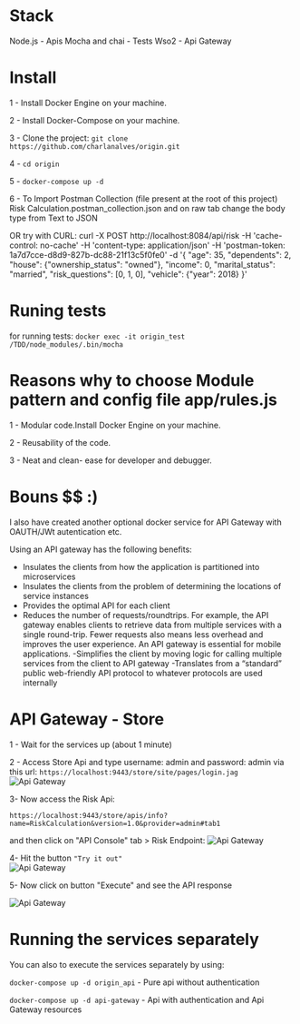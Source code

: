# Stack
Node.js - Apis
Mocha and chai - Tests
Wso2 - Api Gateway

# Install
1 - Install Docker Engine on your machine.

2 - Install Docker-Compose on your machine.

3 - Clone the project: `git clone https://github.com/charlanalves/origin.git`

4 - `cd origin`

5 - `docker-compose up -d`

6 - To Import Postman Collection (file present at the root of this project) Risk Calculation.postman_collection.json and on raw tab change the body type from Text to JSON

OR try with CURL: curl -X POST   http://localhost:8084/api/risk   -H 'cache-control: no-cache'   -H 'content-type: application/json'   -H 'postman-token: 1a7d7cce-d8d9-827b-dc88-21f13c5f0fe0'   -d '{
"age": 35,
"dependents": 2,
"house": {"ownership_status": "owned"},
"income": 0,
"marital_status": "married",
"risk_questions": [0, 1, 0],
"vehicle": {"year": 2018}
}'

# Runing tests
for running tests: `docker exec -it origin_test /TDD/node_modules/.bin/mocha`

# Reasons why to choose Module pattern and config file app/rules.js 

1 - Modular code.Install Docker Engine on your machine.

2 - Reusability of the code.

3 - Neat and clean- ease for developer and debugger.


# Bouns $$ :)
I also have created another optional docker service for API Gateway with OAUTH/JWt autentication etc.

Using an API gateway has the following benefits:

- Insulates the clients from how the application is partitioned into microservices
- Insulates the clients from the problem of determining the locations of service instances
- Provides the optimal API for each client
- Reduces the number of requests/roundtrips. For example, the API gateway enables clients to retrieve data from multiple services with a single round-trip. Fewer requests also means less overhead and improves the user experience. An API gateway is essential for mobile applications.
-Simplifies the client by moving logic for calling multiple services from the client to API gateway
-Translates from a “standard” public web-friendly API protocol to whatever protocols are used internally

# API Gateway - Store

1 - Wait for the services up (about 1 minute)

2 - Access Store Api and type username: admin and password: admin via this url:
`https://localhost:9443/store/site/pages/login.jag`
![Api Gateway](https://i.ibb.co/PDq4Wyw/01.png)


3- Now access the Risk Api:

`https://localhost:9443/store/apis/info?name=RiskCalculation&version=1.0&provider=admin#tab1`

and then  click on "API Console" tab > Risk Endpoint: 
![Api Gateway](https://i.ibb.co/NVBRBxP/02.png)



4- Hit the button `"Try it out"`  
![Api Gateway](https://i.ibb.co/cJ1vFxN/04.png)




5- Now click on button "Execute" and see the API response

![Api Gateway](https://i.ibb.co/V2CR6QS/05.png)

# Running the services separately

You can also to execute the services separately by using:


`docker-compose up -d origin_api`   - Pure api without authentication

`docker-compose up -d api-gateway` - Api with authentication and Api Gateway resources







